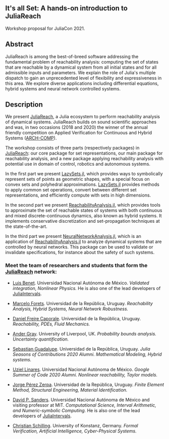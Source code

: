 ## It's all Set: A hands-on introduction to JuliaReach

Workshop proposal for JuliaCon 2021.

## Abstract

JuliaReach is among the best-of-breed software addressing the fundamental problem of reachability analysis: computing the set of states that are reachable by a dynamical system from all initial states and for all admissible inputs and parameters. We explain the role of Julia's multiple dispatch to gain an unprecedented level of flexibility and expressiveness in this area. We explore diverse applications including differential equations, hybrid systems and neural network controlled systems.

## Description

We present [JuliaReach](https://github.com/JuliaReach), a Julia ecosystem to perform reachability analysis of dynamical systems. JuliaReach builds on sound scientific approaches and was, in two occasions (2018 and 2020) the winner of the annual friendly competition on Applied Verification for Continuous and Hybrid Systems ([ARCH-COMP](https://cps-vo.org/group/ARCH)).

The workshop consists of three parts (respectively packages) in [JuliaReach](https://github.com/JuliaReach): our core package for set representations, our main package for reachability analysis, and a new package applying reachability analysis with potential use in domain of control, robotics and autonomous systems.

In the first part we present [LazySets.jl](https://github.com/JuliaReach/LazySets.jl), which provides ways to symbolically represent sets of points as geometric shapes, with a special focus on convex sets and polyhedral approximations. [LazySets.jl](https://github.com/JuliaReach/LazySets.jl) provides methods to apply common set operations, convert between different set representations, and efficiently compute with sets in high dimensions.

In the second part we present [ReachabilityAnalysis.jl](https://github.com/JuliaReach/ReachabilityAnalysis.jl), which provides tools to approximate the set of reachable states of systems with both continuous and mixed discrete-continuous dynamics, also known as hybrid systems. It implements conservative discretization and set-propagation techniques at the state-of-the-art.

In the third part we present [NeuralNetworkAnalysis.jl](https://github.com/JuliaReach/NeuralNetworkAnalysis.jl), which is an application of [ReachabilityAnalysis.jl](https://github.com/JuliaReach/ReachabilityAnalysis.jl) to analyze dynamical systems that are controlled by neural networks. This package can be used to validate or invalidate specifications, for instance about the safety of such systems.

### Meet the team of researchers and students that form the [JuliaReach](http://juliareach.com) network:

- [Luis Benet](https://github.com/lbenet). Universidad Nacional Autónoma de México. *Validated integration, Nonlinear Physics.* He is also one of the lead developers of [JuliaIntervals](https://github.com/JuliaIntervals).

- [Marcelo Forets](https://github.com/mforets). Universidad de la República, Uruguay. *Reachability Analysis, Hybrid Systems, Neural Network Robustness.*

- [Daniel Freire Caporale](https://github.com/dfcaporale). Universidad de la República, Uruguay. *Reachability, PDEs, Fluid Mechanics.*

- [Ander Gray](https://github.com/anderGray/). University of Liverpool, UK. *Probability bounds analysis. Uncertainty quantification.*

- [Sebastian Guadalupe](https://github.com/sebastianguadalupe). Universidad de la República, Uruguay. *Julia Seasons of Contributions 2020 Alumni. Mathematical Modeling, Hybrid systems.*

- [Uziel Linares](https://github.com/uziellinares). Universidad Nacional Autónoma de México. *Google Summer of Code 2020 Alumni. Nonlinear reachability, Taylor models.*

- [Jorge Pérez Zerpa](https://github.com/jorgepz). Universidad de la República, Uruguay. *Finite Element Method, Structural Engineering, Material Identification.*

- [David P. Sanders](https://github.com/dpsanders). Universidad Nacional Autónoma de México and visiting professor at MIT. *Computational Science, Interval Arithmetic, and Numeric-symbolic Computing.* He is also one of the lead developers of [JuliaIntervals](https://github.com/JuliaIntervals).

- [Christian Schilling](https://github.com/schillic). University of Konstanz, Germany. *Formal Verification, Artificial Intelligence, Cyber-Physical Systems.*
